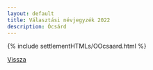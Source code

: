 ```yaml
---
layout: default
title: Választási névjegyzék 2022
description: Ócsárd
---
```


{% include settlementHTMLs/OOcsaard.html %}

[Vissza](../)